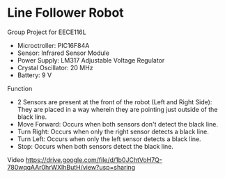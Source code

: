 # Line Follower Robot

Group Project for EECE116L
- Microctroller: PIC16F84A
- Sensor: Infrared Sensor Module
- Power Supply: LM317 Adjustable Voltage Regulator
- Crystal Oscillator: 20 MHz
- Battery: 9 V

Function
- 2 Sensors are present at the front of the robot (Left and Right Side): They are placed in a way wherein they are pointing just outside of the black line.
- Move Forward: Occurs when both sensors don't detect the black line.
- Turn Right: Occurs when only the right sensor detects a black line.
- Turn Left: Occurs when only the left sensor detects a black line.
- Stop: Occurs when both sensors detect the black line.

Video
https://drive.google.com/file/d/1b0JChtVoH7Q-780wqqAAr0hrWXlhButH/view?usp=sharing
